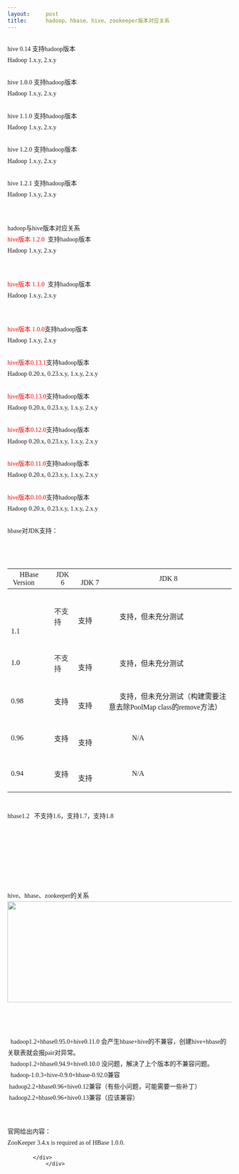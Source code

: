 ```yaml
---
layout:     post
title:      hadoop、hbase、hive、zookeeper版本对应关系
---
```

<div id="article_content" class="article_content clearfix csdn-tracking-statistics" data-pid="blog" data-mod="popu_307" data-dsm="post">
								            <link rel="stylesheet" href="https://csdnimg.cn/release/phoenix/template/css/ck_htmledit_views-f76675cdea.css">
						<div class="htmledit_views" id="content_views">
                
<h1 class="ph" style="font-size:20px;font-family:'Microsoft YaHei', 'Hiragino Sans GB', STHeiti, Tahoma, SimHei, sans-serif;font-weight:100;color:rgb(68,68,68);">
</h1><div style="font-family:Tahoma, 'Microsoft Yahei', Simsun;font-size:14px;line-height:25.2px;">
<div>hive 0.14<span> 支持hadoop版本</span></div>
<div>Hadoop 1.x.y, 2.x.y</div>
<div><br></div>
<div>hive 1.0.0 <span>支持hadoop版本</span></div>
<div>Hadoop 1.x.y, 2.x.y</div>
<div><br></div>
<div>hive 1.1.0 <span>支持hadoop版本</span></div>
<div>Hadoop 1.x.y, 2.x.y</div>
<div><br></div>
<div>hive 1.2.0 <span>支持hadoop版本</span></div>
<div>Hadoop 1.x.y, 2.x.y</div>
<div><br></div>
<div>hive 1.2.1 <span>支持hadoop版本</span></div>
<div>Hadoop 1.x.y, 2.x.y</div>
</div>
<div style="font-family:Tahoma, 'Microsoft Yahei', Simsun;font-size:14px;line-height:25.2px;">
<br></div>
<div style="font-family:Tahoma, 'Microsoft Yahei', Simsun;font-size:14px;line-height:25.2px;">
<br></div>
<div style="font-family:Tahoma, 'Microsoft Yahei', Simsun;font-size:14px;line-height:25.2px;">
<div>hadoop与hive版本对应关系</div>
<div><span><span style="color:#f00000;">hive版本</span></span><span><span style="color:#f00000;"> 1.2.0 </span> </span><span>支持hadoop版本</span></div>
<div><span>Hadoop 1.x.y, 2.x.y</span></div>
<div><br></div>
<div><br></div>
<div><span><span style="color:#f00000;">hive版本</span></span><span><span style="color:#f00000;"> 1.1.0 </span> </span><span>支持hadoop版本</span><br><span>Hadoop 1.x.y, 2.x.y</span><br><br><br><span style="color:#f00000;"><span>hive版本</span><span> 1.0.0</span></span><span>支持hadoop版本</span><br><span>Hadoop 1.x.y, 2.x.y</span></div>
<div><span><br></span></div>
<div><span><span style="color:#f00000;">hive版本0.13.1</span></span><span>支持hadoop版本</span></div>
<div>Hadoop 0.20.x, 0.23.x.y, 1.x.y, 2.x.y</div>
<div><br></div>
<div><span><span style="color:#f00000;">hive版本0.13.0</span></span><span>支持hadoop版本</span></div>
<div>Hadoop 0.20.x, 0.23.x.y, 1.x.y, 2.x.y</div>
<div><br></div>
<div><span><span style="color:#f00000;">hive版本0.12.0</span></span><span>支持hadoop版本</span></div>
<div>Hadoop 0.20.x, 0.23.x.y, 1.x.y, 2.x.y</div>
<div><br></div>
<div><span><span style="color:#f00000;">hive版本0.11.0</span></span><span>支持hadoop版本</span></div>
<div>Hadoop 0.20.x, 0.23.x.y, 1.x.y, 2.x.y</div>
<div><br></div>
<div><span><span style="color:#f00000;">hive版本0.10.0</span></span><span>支持hadoop版本</span></div>
<div>Hadoop 0.20.x, 0.23.x.y, 1.x.y, 2.x.y</div>
</div>
<div style="font-family:Tahoma, 'Microsoft Yahei', Simsun;font-size:14px;line-height:25.2px;">
<br></div>
<div style="font-family:Tahoma, 'Microsoft Yahei', Simsun;font-size:14px;line-height:25.2px;">
hbase对JDK支持：</div>
<div style="font-family:Tahoma, 'Microsoft Yahei', Simsun;font-size:14px;line-height:25.2px;">
<br></div>
<div style="font-family:Tahoma, 'Microsoft Yahei', Simsun;font-size:14px;line-height:25.2px;">
<table id="java" style="border-collapse:collapse;"><caption title="" style="text-align:left;"><br></caption>
<tbody><tr><th style="font-weight:400;">HBase Version      </th>
<th style="font-weight:400;">JDK 6</th>
<th style="font-weight:400;">          JDK 7</th>
<th style="font-weight:400;">JDK 8</th>
</tr></tbody><tbody><tr><td>
<p>
<br></p>
<p>
<br></p>
<p>
1.1</p>
</td>
<td>
<p>
<a href="http://search-hadoop.com/m/DHED4Zlz0R1%5C%22+.=%5C%22box-sizing:+border-box;+color:+rgb%2833,+86,+165%29;+line-height:+inherit;+background:+transparent;%5C%22+target=%5C%22_blank%5C%22+target=%5C%22_blank%5C%22+target=%5C%22_blank%5C%22+target=%5C%22_blank%5C%22+target=%5C%22_blank%5C%22+target=%5C%22_blank%5C%22+target=%5C%22_blank%5C%22+target=%5C%22_blank%5C%22+target=%5C%22_blank%5C%22+target=%5C%22_blank%5C%22+target=%5C%22_blank%5C%22+target=%5C%22_blank%5C%22+target=%5C%22_blank%5C%22+target=%5C%22_blank" rel="nofollow" style="color:rgb(51,51,51);text-decoration:none;">不支持</a></p>
</td>
<td>
<p>
<span>          支持</span></p>
</td>
<td>
<p>
      支持，但未充分测试</p>
</td>
</tr><tr><td>
<p>
1.0</p>
</td>
<td>
<p>
<a href="http://search-hadoop.com/m/DHED4Zlz0R1%5C%22+.=%5C%22letter-spacing:+-0.159999996423721px;+line-height:+inherit;+box-sizing:+border-box;+color:+rgb%2833,+86,+165%29;+background:+transparent;%5C%22+target=%5C%22_blank%5C%22+target=%5C%22_blank%5C%22+target=%5C%22_blank%5C%22+target=%5C%22_blank%5C%22+target=%5C%22_blank%5C%22+target=%5C%22_blank%5C%22+target=%5C%22_blank%5C%22+target=%5C%22_blank%5C%22+target=%5C%22_blank%5C%22+target=%5C%22_blank%5C%22+target=%5C%22_blank%5C%22+target=%5C%22_blank%5C%22+target=%5C%22_blank%5C%22+target=%5C%22_blank" rel="nofollow" style="color:rgb(51,51,51);text-decoration:none;">不支持</a></p>
</td>
<td>
<p>
<span>          支持</span></p>
</td>
<td>
<p>
<span>      支持，但未充分测试</span></p>
</td>
</tr><tr><td>
<p>
0.98</p>
</td>
<td>
<p>
支持</p>
</td>
<td>
<p>
<span>          支持</span></p>
</td>
<td>
<p>
<span>      支持，但未充分测试（构建需要注意去除PoolMap class的remove方法）</span></p>
</td>
</tr><tr><td>
<p>
0.96</p>
</td>
<td>
<p>
<span>支持</span></p>
</td>
<td>
<p>
<span>          支持</span></p>
</td>
<td>
<p>
             N/A</p>
</td>
</tr><tr><td>
<p>
0.94</p>
</td>
<td>
<p>
<span>支持</span></p>
</td>
<td>
<p>
<span>          支持</span></p>
</td>
<td>
<p>
             N/A</p>
</td>
</tr></tbody></table><div></div>
</div>
<div style="font-family:Tahoma, 'Microsoft Yahei', Simsun;font-size:14px;line-height:25.2px;">
<br></div>
<div style="font-family:Tahoma, 'Microsoft Yahei', Simsun;font-size:14px;line-height:25.2px;">
hbase1.2 <span> </span> 不支持1.6，支持1.7，支持1.8</div>
<div style="font-family:Tahoma, 'Microsoft Yahei', Simsun;font-size:14px;line-height:25.2px;">
<br></div>
<div style="font-family:Tahoma, 'Microsoft Yahei', Simsun;font-size:14px;line-height:25.2px;">
<p>
<a href="http://www.aboutyun.com/data/attachment/album/201510/12/164132l79expnyjrin63lg.png%5C%22+target=%5C%22_blank" rel="nofollow" style="color:rgb(51,51,51);text-decoration:none;"><img src="http://www.aboutyun.com/data/attachment/album/201510/12/164132l79expnyjrin63lg.png" alt="" style="border:none;"></a></p>
</div>
<div style="font-family:Tahoma, 'Microsoft Yahei', Simsun;font-size:14px;line-height:25.2px;">
<br></div>
<div style="font-family:Tahoma, 'Microsoft Yahei', Simsun;font-size:14px;line-height:25.2px;">
<br></div>
<div style="font-family:Tahoma, 'Microsoft Yahei', Simsun;font-size:14px;line-height:25.2px;">
<br></div>
<div style="font-family:Tahoma, 'Microsoft Yahei', Simsun;font-size:14px;line-height:25.2px;">
<br></div>
<div style="font-family:Tahoma, 'Microsoft Yahei', Simsun;font-size:14px;line-height:25.2px;">
<div><span>hive、hbase、zookeeper的关系</span><br><img id="aimg_KXx05" width="600" height="227" src="http://www.aboutyun.com/data/attachment/forum/201409/12/105428gbbaoescaisoco8e.png" border="0" alt=""></div>
<div><span><br></span></div>
<div><span><br></span></div>
<div><br></div>
<div>
<div>  hadoop1.2+hbase0.95.0+hive0.11.0 会产生hbase+hive的不兼容，创建hive+hbase的关联表就会报pair对异常。</div>
<div>  hadoop1.2+hbase0.94.9+hive0.10.0 没问题，解决了上个版本的不兼容问题。</div>
</div>
<div>  hadoop-1.0.3+hive-0.9.0+hbase-0.92.0兼容</div>
<div> hadoop2.2+hbase0.96+hive0.12兼容（有些小问题，可能需要一些补丁）</div>
<div> hadoop2.2+hbase0.96+hive0.13兼容（应该兼容）</div>
<div><br></div>
<div><br></div>
<div><span style="font-family:Tahoma, 'Microsoft Yahei', Simsun;">官网给出内容：</span><br><span style="font-family:Tahoma, 'Microsoft Yahei', Simsun;">ZooKeeper 3.4.x is required as of HBase 1.0.0.</span></div>
</div>

            </div>
                </div>